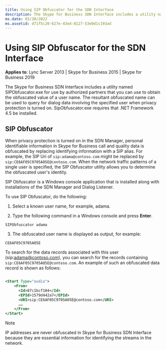 ```yaml
---
title: Using SIP Obfuscator for the SDN Interface
description: The Skype for Business SDN Interface includes a utility named SIPObfuscator.exe for use by authorized partners that you can use to obtain the obfuscated value of a user name.
ms.date: 03/30/2022
ms.assetid: d71f5c20-627e-43ed-8127-53e0d1c193ad
---
```


# Using SIP Obfuscator for the SDN Interface

 **Applies to**: Lync Server 2013 | Skype for Business 2015 | Skype for Business 2019

The Skype for Business SDN Interface includes a utility named SIPObfuscator.exe for use by authorized partners that you can use to obtain the obfuscated value of a user name. The resultant obfuscated name can be used to query for dialog data involving the specified user when privacy protection is turned on. SipObfuscator.exe requires that .NET Framework 4.5 be installed.
  
## SIP Obfuscator

When privacy protection is turned on in the SDN Manager, personal identifiable information in Skype for Business call and quality data is obfuscated by replacing identifying information with a SIP alias. For example, the SIP Uri of `sip:adama@contoso.com` might be replaced by `sip:CE6AF05C9705A05E@contoso.com`. When the network traffic patterns of a single user is specified, the SIP Obfuscator utility allows you to determine the obfuscated user's identity.
  
SIP Obfuscator is a Windows console application that is installed along with installations of the SDN Manager and Dialog Listener.
  
To use SIP Obfuscator, do the following:
  
1. Select a known user name, for example, adama.

2. Type the following command in a Windows console and press **Enter**.
  
 `SIPObfuscator adama`

3. The obfuscated user name is displayed as output, for example:
  
 `CE6AF05C9705A05E`

To search for the data records associated with this user (sip:adama@contoso.com), you can search for the records containing `sip:CE6AF05C9705A05E@contoso.com`. An example of such an obfuscated data record is shown as follows:
  
```xml

<Start Type="audio">
    <From>
      <Id>87c1bcf104</Id>
      <EPId>1579d442a7</EPId>
      <URI>sip:CE6AF05C9705A05E@contoso.com</URI>
      ……
    </From>
</Start>

```

> [!NOTE]
> IP addresses are never obfuscated in Skype for Business SDN Interface because they are essential information for identifying the streams in the network.
  